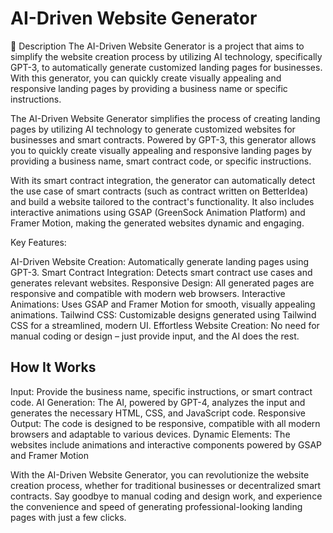 # AI-Driven Website Generator

🚀 Description
The AI-Driven Website Generator is a project that aims to simplify the website creation process by utilizing AI technology, specifically GPT-3, to automatically generate customized landing pages for businesses. With this generator, you can quickly create visually appealing and responsive landing pages by providing a business name or specific instructions.

The AI-Driven Website Generator simplifies the process of creating landing pages by utilizing AI technology to generate customized websites for businesses and smart contracts. Powered by GPT-3, this generator allows you to quickly create visually appealing and responsive landing pages by providing a business name, smart contract code, or specific instructions.

With its smart contract integration, the generator can automatically detect the use case of smart contracts (such as contract written on BetterIdea) and build a website tailored to the contract's functionality. It also includes interactive animations using GSAP (GreenSock Animation Platform) and Framer Motion, making the generated websites dynamic and engaging.


Key Features:

AI-Driven Website Creation: Automatically generate landing pages using GPT-3.
Smart Contract Integration: Detects smart contract use cases and generates relevant websites.
Responsive Design: All generated pages are responsive and compatible with modern web browsers.
Interactive Animations: Uses GSAP and Framer Motion for smooth, visually appealing animations.
Tailwind CSS: Customizable designs generated using Tailwind CSS for a streamlined, modern UI.
Effortless Website Creation: No need for manual coding or design – just provide input, and the AI does the rest.

## How It Works

Input: Provide the business name, specific instructions, or smart contract code.
AI Generation: The AI, powered by GPT-4, analyzes the input and generates the necessary HTML, CSS, and JavaScript code.
Responsive Output: The code is designed to be responsive, compatible with all modern browsers and adaptable to various devices.
Dynamic Elements: The websites include animations and interactive components powered by GSAP and Framer Motion

With the AI-Driven Website Generator, you can revolutionize the website creation process, whether for traditional businesses or decentralized smart contracts. Say goodbye to manual coding and design work, and experience the convenience and speed of generating professional-looking landing pages with just a few clicks.

